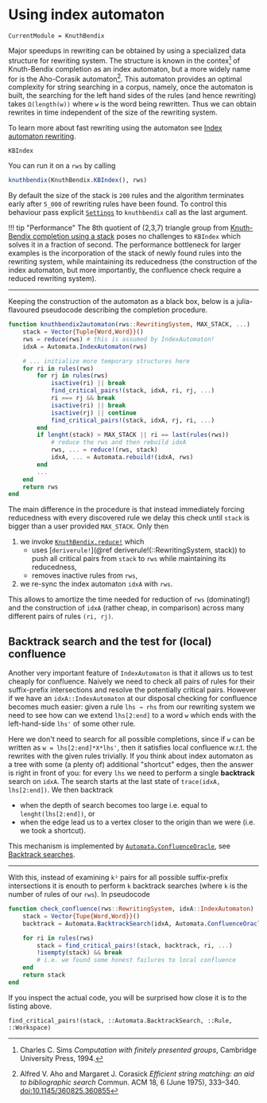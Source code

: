 # Using index automaton

```@meta
CurrentModule = KnuthBendix
```

Major speedups in rewriting can be obtained by using a specialized data
structure for rewriting system. The structure is known in the contex[^Sims1994]
of Knuth-Bendix completion as an index automaton, but a more widely name for
is the Aho-Corasik automaton[^Aho1975].
This automaton provides an optimal complexity for string searching in a corpus,
namely, once the automaton is built, the searching for the left hand sides of
the rules (and hence rewriting) takes `Ω(length(w))` where `w` is the word being
rewritten. Thus we can obtain rewrites in time independent of the size of the
rewriting system.

To learn more about fast rewriting using the automaton see
[Index automaton rewriting](@ref "Index automaton").

```@docs
KBIndex
```

You can run it on a `rws` by calling
```julia
knuthbendix(KnuthBendix.KBIndex(), rws)
```
By default the size of the stack is `200` rules and  the algorithm terminates
early after `5_000` of rewriting rules have been found.
To control this behaviour pass explicit [`Settings`](@ref) to `knuthbendix`
call as the last argument.

!!! tip "Performance"
    The 8th quotient of (2,3,7) triangle group from
    [Knuth-Bendix completion using a stack](@ref "Using a stack") poses no
    challenges to `KBIndex` which solves it in a fraction of second.
    The performance bottleneck for larger examples is the incorporation of the
    stack of newly found rules into the rewriting system, while maintaining its
    reducedness (the construction of the index automaton, but more importantly,
    the confluence check require a reduced rewriting system).

----

Keeping the construction of the automaton as a black box, below is a
julia-flavoured pseudocode describing the completion procedure.

```julia
function knuthbendix2automaton(rws::RewritingSystem, MAX_STACK, ...)
    stack = Vector{Tuple{Word,Word}}()
    rws = reduce(rws) # this is assumed by IndexAutomaton!
    idxA = Automata.IndexAutomaton(rws)

    # ... initialize more temporary structures here
    for ri in rules(rws)
        for rj in rules(rws)
            isactive(ri) || break
            find_critical_pairs!(stack, idxA, ri, rj, ...)
            ri === rj && break
            isactive(ri) || break
            isactive(rj) || continue
            find_critical_pairs!(stack, idxA, rj, ri, ...)
        end
        if lenght(stack) > MAX_STACK || ri == last(rules(rws))
            # reduce the rws and then rebuild idxA
            rws, ... = reduce!(rws, stack)
            idxA, ... = Automata.rebuild!(idxA, rws)
        end
        ...
    end
    return rws
end
```

The main difference in the procedure is that instead immediately forcing
reducedness with every discovered rule we delay this check until `stack` is
bigger than a user provided `MAX_STACK`. Only then
1. we invoke [`KnuthBendix.reduce!`](@ref ) which
   * uses [`deriverule!`](@ref deriverule!(::RewritingSystem, stack)) to push
     all critical pairs from `stack` to `rws` while maintaining its reducedness,
   * removes inactive rules from `rws`,
2. we re-sync the index automaton `idxA` with `rws`.

This allows to amortize the time needed for reduction of `rws` (dominating!)
and the construction of `idxA` (rather cheap, in comparison) across many
different pairs of rules `(ri, rj)`.

## Backtrack search and the test for (local) confluence

Another very important feature of `IndexAutomaton` is that it allows us to test
cheaply for confluence. Naively we need to check all pairs of rules for their
suffix-prefix intersections and resolve the potentially critical pairs. However
if we have an `idxA::IndexAutomaton` at our disposal checking for confluence
becomes much easier: given a rule `lhs → rhs` from our rewriting system we need
to see how can we extend `lhs[2:end]` to a word `w` which ends with the
left-hand-side `lhs'` of some other rule.

Here we don't need to search for all possible completions, since if `w` can be
written as `w = lhs[2:end]*X*lhs'`, then it satisfies local confluence w.r.t.
the rewrites with the given rules trivially. If you think about index automaton
as a tree with some (a plenty of) additional "shortcut" edges, then the answer
is right in front of you: for every `lhs` we need to perform a
single **backtrack** search on `idxA`. The search starts at the last state of
`trace(idxA, lhs[2:end])`. We then backtrack

* when the depth of search becomes too large i.e. equal to
  `lenght(lhs[2:end])`, or
* when the edge lead us to a vertex closer to the origin than we were (i.e.
  we took a shortcut).

This mechanism is implemented by
[`Automata.ConfluenceOracle`](@ref "Automata.ConfluenceOracle"),
see [Backtrack searches](@ref "Backtrack searches").

----

With this, instead of examining `k²` pairs for all possible suffix-prefix
intersections it is enouth to perform `k` backtrack searches (where `k` is the
number of rules of our `rws`). In pseudocode

```julia
function check_confluence(rws::RewritingSystem, idxA::IndexAutomaton)
    stack = Vector{Tupe{Word,Word}}()
    backtrack = Automata.BacktrackSearch(idxA, Automata.ConfluenceOracle())

    for ri in rules(rws)
        stack = find_critical_pairs!(stack, backtrack, ri, ...)
        !isempty(stack) && break
        # i.e. we found some honest failures to local confluence
    end
    return stack
end
```

If you inspect the actual code, you will be surprised how close it is to the
listing above.

```@docs
find_critical_pairs!(stack, ::Automata.BacktrackSearch, ::Rule, ::Workspace)
```

[^Sims1994]: Charles C. Sims _Computation with finitely presented groups_,
             Cambridge University Press, 1994.
[^Aho1975]: Alfred V. Aho and Margaret J. Corasick _Efficient string matching: an aid to bibliographic search_ Commun. ACM 18, 6 (June 1975), 333–340. [doi:10.1145/360825.360855](https://doi.org/10.1145/360825.360855)
